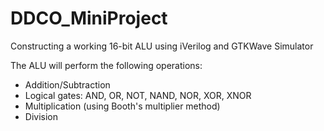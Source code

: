 # DDCO_MiniProject
Constructing a working 16-bit ALU using iVerilog and GTKWave Simulator

The ALU will perform the following operations:
- Addition/Subtraction
- Logical gates: AND, OR, NOT, NAND, NOR, XOR, XNOR
- Multiplication (using Booth's multiplier method)
- Division